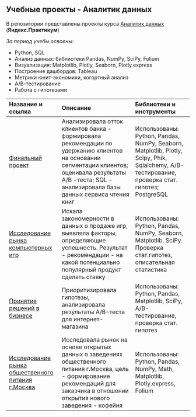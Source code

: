 ## Учебные проекты - Аналитик данных

В репозитории представлены проекты курса [Аналитик данных](https://praktikum.yandex.ru/data-analyst/) (**Яндекс.Практикум**)


*За период учебы освоены:*
* Python, SQL
* Анализ данных: библиотеки Pandas, NumPy, SciPy, Folium
* Визуализация: Matplotlib, Plotly, Seaborn, Plotly.express
* Построение дашбордов: Tableau
* Метрики юнит-экономики, когортный анализ
* А/В-тестирование
* Работа с гипотезами


| Название и ссылка| Описание        | Библиотеки и инструменты |
|:---------------- |:--------------- |:------------------------ |
| [Финальный проект](Y.Practicum_Projects/final_projects)|Анализировала отток клиентов банка - формировала рекомендации по удержанию клиентов на основании сегментации клиентов; оценивала результаты А/В -теста; SQL - анализировала базы данных сервиса чтения книг |Использованы: Python, Pandas, NumPy, Seaborn, Matplotlib, Plotly, Scipy, Phik, Sqlalchemy, A/B-тестирование, проверка стат. гипотез; PostgreSQL |
| [Исследование рынка компьютерных игр](Y.Practicum_Projects/games_research)|Искала закономерности в данных о продаже игр, выявляла факторы, определяющие успешность. Результат - рекомендации - на какой потенциально популярный продукт сделать ставку |Использованы: Python, Pandas, NumPy, Seaborn, Matplotlib, SciPy. Проверка стат.гипотез, описательная статистика |
| [Принятие решений в бизнесе](Y.Practicum_Projects/mobile_app_user_behavior)|Приоритизировала гипотезы, анализировала результаты A/B-теста для интернет-магазина |Использованы: Python, Pandas, Matplotlib, SciPy, A/B-тестирование, проверка стат. гипотез |
| [Исследование рынка общественного питания г.Москва](Y.Practicum_Projects/moscow_catering_research)|Исследовала рынок на основе открытых данных о заведениях общественного питания г.Москва, цель - формирование рекомендаций для заказчика в отношении открытия нового заведения - кофейня |Использованы: Python, Pandas, NumPy, Math, Matplotlib, Plotly.express, Folium |

